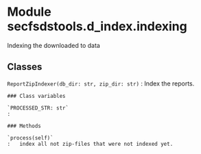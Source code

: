 Module secfsdstools.d_index.indexing
====================================
Indexing the downloaded to data

Classes
-------

`ReportZipIndexer(db_dir: str, zip_dir: str)`
:   Index the reports.

    ### Class variables

    `PROCESSED_STR: str`
    :

    ### Methods

    `process(self)`
    :   index all not zip-files that were not indexed yet.